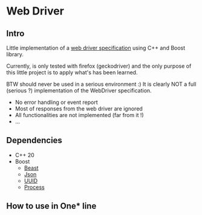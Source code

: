 # Web Driver

## Intro

Little implementation of a [web driver specification](https://www.w3.org/TR/webdriver/) using C++ and Boost library.

Currently, is only tested with firefox (geckodriver) and the only purpose of this little project is to apply what's has
been
learned.

BTW should never be used in a serious environment :) It is clearly NOT a full (serious ?) implementation of the
WebDriver
specification.

- No error handling or event report
- Most of responses from the web driver are ignored
- All functionalities are not implemented (far from it !)
- ...

## Dependencies

- C++ 20
- Boost
    - [Beast](https://www.boost.org/doc/libs/master/libs/beast/doc/html/index.html)
    - [Json](https://www.boost.org/doc/libs/master/libs/json/doc/html/index.html)
    - [UUID](https://www.boost.org/doc/libs/master/libs/uuid/doc/index.html)
    - [Process](https://www.boost.org/doc/libs/master/doc/html/process.html)

## How to use in One* line